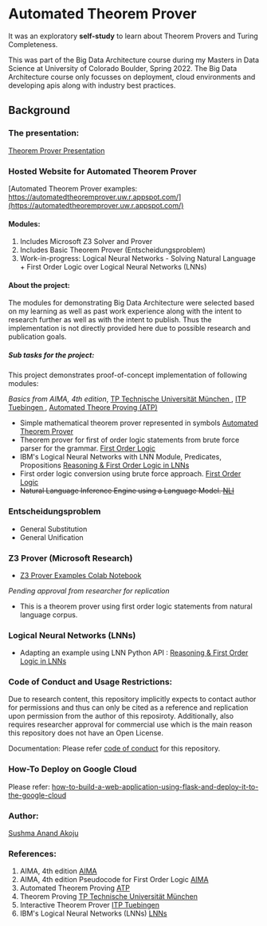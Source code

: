 # Automated Theorem Prover

It was an exploratory **self-study** to learn about Theorem Provers and Turing Completeness.

This was part of the Big Data Architecture course during my Masters in Data Science at University of Colorado Boulder, Spring 2022.
The Big Data Architecture course only focusses on deployment, cloud environments and developing apis along with industry best practices.

## Background

### The presentation:

[ Theorem Prover Presentation](https://github.com/sushmaakoju/demo-automated-theorem-prover/blob/main/Theorem%20Prover.pdf)

### Hosted Website for Automated Theorem Prover

[Automated Theorem Prover examples: https://automatedtheoremprover.uw.r.appspot.com/](https://automatedtheoremprover.uw.r.appspot.com/)

#### Modules:
1. Includes Microsoft Z3 Solver and Prover
2. Includes Basic Theorem Prover (Entscheidungsproblem)
3. Work-in-progress: Logical Neural Networks - Solving Natural Language + First Order Logic over Logical Neural Networks (LNNs)

#### About the project:

The modules for demonstrating Big Data Architecture were selected 
based on my learning as well as past work experience along with the intent to 
research further as well as with the intent to publish.
Thus the implementation is not directly provided here due to possible research and publication goals.

##### Sub tasks for the project:

This project demonstrates proof-of-concept implementation of following modules:

*Basics from AIMA, 4th edition*, <a href="https://isabelle.in.tum.de/coursematerial/PSV2009-1/"> TP Technische Universität München </a>,
 <a href="https://ps.informatik.uni-tuebingen.de/teaching/ws18/itp/">ITP Tuebingen </a>, <a href="https://www.cs.cmu.edu/~fp/courses/atp/"> Automated Theore Proving (ATP) </a>

- Simple mathematical theorem prover represented in symbols 
<a href="https://github.com/sushmaakoju/automated-theorem-prover/">Automated Theorem Prover</a>
- Theorem prover for first of order logic statements from brute force parser for the grammar. <a href="https://github.com/sushmaakoju/first-order-logic/tree/86cde01c6d03fa39e6cdd4b50c26339211e19adf"> First Order Logic</a>
- IBM's Logical Neural Networks with LNN Module, Predicates, Propositions <a href="https://github.com/sushmaakoju/LNN"> Reasoning & First Order Logic in LNNs </a>
- First order logic conversion using brute force approach. <a href="https://github.com/sushmaakoju/first-order-logic/tree/86cde01c6d03fa39e6cdd4b50c26339211e19adf"> First Order Logic</a></strike>
- <strike>Natural Language Inference Engine using a Language Model. <a href="https://github.com/sushmaakoju/natural-language-inference/tree/1d5445a27b401c772d78c0ca6113b8d3783f0780"> NLI</a> </strike>


### Entscheidungsproblem

- General Substitution
- General Unification

### Z3 Prover (Microsoft Research)
- [Z3 Prover Examples Colab Notebook](https://github.com/sushmaakoju/demo-ATLS5214/blob/main/z3_prover_examples.ipynb)

*Pending approval from researcher for replication*
- This is a theorem prover using first order logic statements from natural language corpus.

### Logical Neural Networks (LNNs)
- Adapting an example using LNN Python API : <a href="https://github.com/sushmaakoju/LNN">Reasoning & First Order Logic in LNNs </a>

### Code of Conduct and Usage Restrictions:

Due to research content, this repository implicitly expects to contact author for permissions and thus can only be cited as a reference and replication upon permission from the author of this reposiroty. Additionally, also requires researcher approval for commercial use which is the main reason this repository does not have an Open License.

Documentation: Please refer <a href="https://github.com/sushmaakoju/demo-ATLS5214/blob/main/CODE_OF_CONDUCT.md">code of conduct</a> for this repository.

### How-To Deploy on Google Cloud
Please refer: <a href="https://www.freecodecamp.org/news/how-to-build-a-web-application-using-flask-and-deploy-it-to-the-cloud-3551c985e492/">how-to-build-a-web-application-using-flask-and-deploy-it-to-the-google-cloud</a>

### Author:
[Sushma Anand Akoju](https://github.com/sushmaakoju/demo-ATLS5214)
### References:

1. AIMA, 4th edition <a href="http://aima.cs.berkeley.edu/"> AIMA </a>
2. AIMA, 4th edition Pseudocode for First Order Logic <a href="https://github.com/aimacode/aima-pseudocode"> AIMA </a>
3. Automated Theorem Proving <a href="https://www.cs.cmu.edu/~fp/courses/atp/"> ATP </a>
4. Theorem Proving <a href="https://isabelle.in.tum.de/coursematerial/PSV2009-1/"> TP Technische Universität München </a>
5. Interactive Theorem Prover <a href="https://ps.informatik.uni-tuebingen.de/teaching/ws18/itp/">ITP Tuebingen </a>
6. IBM's Logical Neural Networks (LNNs) <a href="https://github.com/sushmaakoju/LNN">LNNs </a>

